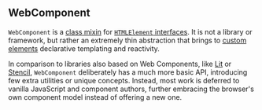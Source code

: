 ## WebComponent
`WebComponent` is a [class mixin](https://justinfagnani.com/2015/12/21/real-mixins-with-javascript-classes/) for [`HTMLElement` interfaces](https://developer.mozilla.org/en-US/docs/Web/API/HTMLElement). It is not a library or framework, but rather an extremely thin abstraction that brings to [custom elements](https://developer.mozilla.org/en-US/docs/Web/Web_Components/Using_custom_elements) declarative templating and reactivity.

In comparison to libraries also based on Web Components, like [Lit](https://lit.dev/) or [Stencil](https://stenciljs.com/), `WebComponent` deliberately has a much more basic API, introducing few extra utilities or unique concepts. Instead, most work is deferred to vanilla JavaScript and component authors, further embracing the browser's own component model instead of offering a new one.
